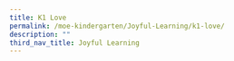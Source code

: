 ```yaml
---
title: K1 Love
permalink: /moe-kindergarten/Joyful-Learning/k1-love/
description: ""
third_nav_title: Joyful Learning
---
```

